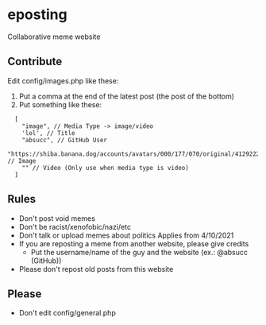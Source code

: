 # eposting
Collaborative meme website
## Contribute
Edit config/images.php like these:
1. Put a comma at the end of the latest post (the post of the bottom)
2. Put something like these:
```
  [
    "image", // Media Type -> image/video
    'lol', // Title
    "absucc", // GitHub User
    "https://shiba.banana.dog/accounts/avatars/000/177/070/original/4129222e7ab86b6a.png", // Image
    "" // Video (Only use when media type is video)
  ]
```
## Rules
- Don't post void memes
- Don't be racist/xenofobic/nazi/etc
- Don't talk or upload memes about politics
Applies from 4/10/2021
- If you are reposting a meme from another website, please give credits
  - Put the username/name of the guy and the website (ex.: @absucc (GitHub))
- Please don't repost old posts from this website 
## Please
- Don't edit config/general.php
